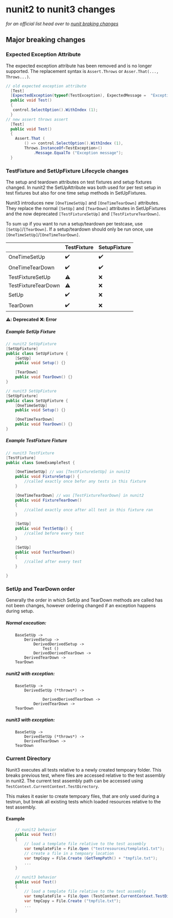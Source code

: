
# nunit2 to nunit3 changes

_for an official list head over to [nunit braking changes](https://github.com/nunit/docs/wiki/Breaking-Changes)_

## Major breaking changes


### Expected Exception Attribute

The expected exception attribute has been removed and is no longer supported.
The replacement syntax is `Assert.Throws` or `Asser.That(..., Throws...)`.

```csharp
// old expected exception attribute
  [Test]
  [ExpectedException(typeof(TestException), ExpectedMessage =  "Exception message")]
  public void Test()
  {  
   control.SelectOption().WithIndex (1); 
  }
// new assert throws assert
  [Test]
  public void Test()
  {  
    Assert.That (
        () => control.SelectOption().WithIndex (1), 
        Throws.InstanceOf<TestException>()
            .Message.EqualTo ("Exception message");
  }    

```

### TestFixture and SetUpFixture Lifecycle changes

The setup and teardown attributes on test fixtures and setup fixtures changed. In nunit2
the SetUpAttribute was both used for per test setup in test fixtures but also for one time setup methods in SetUpFixtures.

Nunit3 introduces new `[OneTimeSetUp]` and `[OneTimeTearDown]` attributes. They replace the normal `[SetUp]` and `[TearDown]` attributes in SetUpFixtures 
and the now deprecated `[TestFixtureSetUp]` and `[TestFixtureTearDown]`.

To sum up if you want to run a setup/teardown per testcase, use `[SetUp]`/`[TearDown]`. If a setup/teardown should only be run once, use `[OneTimeSetUp]`/`[OneTimeTearDown]`.


|     | TestFixture | SetupFixture |
| --- | --- | --- |
| OneTimeSetUp | ✔️ | ✔️ |
| OneTimeTearDown | ✔️ | ✔️ |
| TestFixtureSetUp | ⚠️ | ❌ |
| TestFixtureTearDown | ⚠️ | ❌ |
| SetUp | ✔️ | ❌ |
| TearDown | ✔️ | ❌ |

__⚠️: Deprecated__
__❌: Error__

##### Example SetUp Fixture
```csharp
// nunit2 SetUpFixture
[SetUpFixture]
public class SetUpFixture {
    [SetUp]
    public void Setup() {}

    [TearDown]
    public void TearDown() {}   
} 

// nunit3 SetUpFixture
[SetUpFixture]
public class SetUpFixture {
    [OneTimeSetUp]
    public void Setup() {}

    [OneTimeTearDown]
    public void TearDown() {}
} 

``` 
##### Example TestFixture Fixture

```csharp
// nunit3 TestFixture
[TestFixture]
public class SomeExampleTest {

    [OneTimeSetUp] // was [TestFixtureSetUp] in nunit2
    public void FixtureSetup() {
        //called exactly once befor any tests in this fixture
    }

    [OneTimeTearDown] // was [TestFixtureTearDown] in nunit2
    public void FixtureTearDown() 
    {
        //called exactly once after all test in this fixture ran
    }

    [SetUp]
    public void TestSetUp() {
        //called before every test
    }

    [SetUp]
    public void TestTearDown() 
    {
        //called after every test
    }

} 
```
### SetUp and TearDown order

Generally the order in which SetUp and TearDown methods are called has not been changes, 
however ordering changed if an exception happens during setup.


##### Normal exceution:

```    
    BaseSetUp -> 
        DerivedSetup -> 
            DerivedDerivedSetup -> 
                Test ()
            DerivedDerivedTearDown -> 
        DerivedTearDown -> 
    TearDown
```    
##### nunit2 with exception:
```
    BaseSetUp -> 
        DerivedSetUp (*throws*) -> 
    
                DerivedDerivedTearDown -> 
            DerivedTearDown -> 
    TearDown
```
##### nunit3 with exception:
```
    BaseSetUp -> 
        DerivedSetUp (*throws*) -> 
        DerivedTearDown -> 
    TearDown
```

### Current Directory

Nunit3 executes all tests relative to a newly created tempoary folder. This breaks previous test, where files are accessed relative to the test assembly in nunit2.
The current test assembly path can be accessed using `TestContext.CurrentContext.TestDirectory`.

This makes it easier to create tempoary files, that are only used during a testrun, 
but break all existing tests which loaded resources relative to the test assembly.

#### Example

```csharp
    // nunit2 behavior
    public void Test() 
    {
        // load a template file relative to the test assembly
        var templateFile = File.Open ("testresources/template1.txt");
        // create a file in a tempoary location
        var tmpCopy = File.Create (GetTempPath() + "tmpfile.txt");
        ...
    }

    // nunit3 behavior
    public void Test() 
    {
        // load a template file relative to the test assembly
        var templateFile = File.Open (TestContext.CurrentContext.TestDirectory + "/testresources/template1.txt");
        var tmpCopy = File.Create ("tmpfile.txt");
        ...
    }

```

